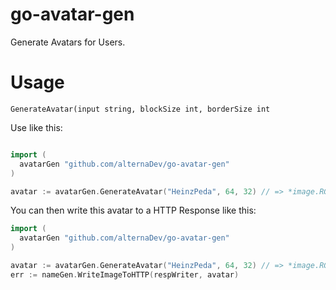 # go-avatar-gen
Generate Avatars for Users.

# Usage
`GenerateAvatar(input string, blockSize int, borderSize int`

Use like this:
```go

import (
  avatarGen "github.com/alternaDev/go-avatar-gen"
)

avatar := avatarGen.GenerateAvatar("HeinzPeda", 64, 32) // => *image.RGBA
```

You can then write this avatar to a HTTP Response like this:

```go
import (
  avatarGen "github.com/alternaDev/go-avatar-gen"
)

avatar := avatarGen.GenerateAvatar("HeinzPeda", 64, 32) // => *image.RGBA
err := nameGen.WriteImageToHTTP(respWriter, avatar)
```
